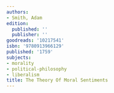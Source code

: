 ```yaml
---
authors:
- Smith, Adam
edition:
  published: ''
  publisher: ''
goodreads: '10217541'
isbn: '9780913966129'
published: '1759'
subjects:
- morality
- political-philosophy
- liberalism
title: The Theory Of Moral Sentiments
---
```


